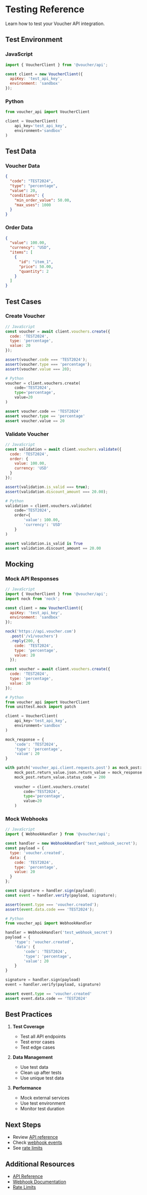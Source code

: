 # Testing Reference

Learn how to test your Voucher API integration.

## Test Environment

### JavaScript

```javascript
import { VoucherClient } from '@voucher/api';

const client = new VoucherClient({
  apiKey: 'test_api_key',
  environment: 'sandbox'
});
```

### Python

```python
from voucher_api import VoucherClient

client = VoucherClient(
    api_key='test_api_key',
    environment='sandbox'
)
```

## Test Data

### Voucher Data

```json
{
  "code": "TEST2024",
  "type": "percentage",
  "value": 20,
  "conditions": {
    "min_order_value": 50.00,
    "max_uses": 1000
  }
}
```

### Order Data

```json
{
  "value": 100.00,
  "currency": "USD",
  "items": [
    {
      "id": "item_1",
      "price": 50.00,
      "quantity": 2
    }
  ]
}
```

## Test Cases

### Create Voucher

```javascript
// JavaScript
const voucher = await client.vouchers.create({
  code: 'TEST2024',
  type: 'percentage',
  value: 20
});

assert(voucher.code === 'TEST2024');
assert(voucher.type === 'percentage');
assert(voucher.value === 20);
```

```python
# Python
voucher = client.vouchers.create(
    code='TEST2024',
    type='percentage',
    value=20
)

assert voucher.code == 'TEST2024'
assert voucher.type == 'percentage'
assert voucher.value == 20
```

### Validate Voucher

```javascript
// JavaScript
const validation = await client.vouchers.validate({
  code: 'TEST2024',
  order: {
    value: 100.00,
    currency: 'USD'
  }
});

assert(validation.is_valid === true);
assert(validation.discount_amount === 20.00);
```

```python
# Python
validation = client.vouchers.validate(
    code='TEST2024',
    order={
        'value': 100.00,
        'currency': 'USD'
    }
)

assert validation.is_valid is True
assert validation.discount_amount == 20.00
```

## Mocking

### Mock API Responses

```javascript
// JavaScript
import { VoucherClient } from '@voucher/api';
import nock from 'nock';

const client = new VoucherClient({
  apiKey: 'test_api_key',
  environment: 'sandbox'
});

nock('https://api.voucher.com')
  .post('/v1/vouchers')
  .reply(200, {
    code: 'TEST2024',
    type: 'percentage',
    value: 20
  });

const voucher = await client.vouchers.create({
  code: 'TEST2024',
  type: 'percentage',
  value: 20
});
```

```python
# Python
from voucher_api import VoucherClient
from unittest.mock import patch

client = VoucherClient(
    api_key='test_api_key',
    environment='sandbox'
)

mock_response = {
    'code': 'TEST2024',
    'type': 'percentage',
    'value': 20
}

with patch('voucher_api.client.requests.post') as mock_post:
    mock_post.return_value.json.return_value = mock_response
    mock_post.return_value.status_code = 200
    
    voucher = client.vouchers.create(
        code='TEST2024',
        type='percentage',
        value=20
    )
```

### Mock Webhooks

```javascript
// JavaScript
import { WebhookHandler } from '@voucher/api';

const handler = new WebhookHandler('test_webhook_secret');
const payload = {
  type: 'voucher.created',
  data: {
    code: 'TEST2024',
    type: 'percentage',
    value: 20
  }
};

const signature = handler.sign(payload);
const event = handler.verify(payload, signature);

assert(event.type === 'voucher.created');
assert(event.data.code === 'TEST2024');
```

```python
# Python
from voucher_api import WebhookHandler

handler = WebhookHandler('test_webhook_secret')
payload = {
    'type': 'voucher.created',
    'data': {
        'code': 'TEST2024',
        'type': 'percentage',
        'value': 20
    }
}

signature = handler.sign(payload)
event = handler.verify(payload, signature)

assert event.type == 'voucher.created'
assert event.data.code == 'TEST2024'
```

## Best Practices

1. **Test Coverage**
   - Test all API endpoints
   - Test error cases
   - Test edge cases

2. **Data Management**
   - Use test data
   - Clean up after tests
   - Use unique test data

3. **Performance**
   - Mock external services
   - Use test environment
   - Monitor test duration

## Next Steps

- Review [API reference](../../api-reference/vouchers.md)
- Check [webhook events](../../reference/webhooks.md)
- See [rate limits](../../reference/rate-limits.md)

## Additional Resources

- [API Reference](../../api-reference/vouchers.md)
- [Webhook Documentation](../../reference/webhooks.md)
- [Rate Limits](../../reference/rate-limits.md) 